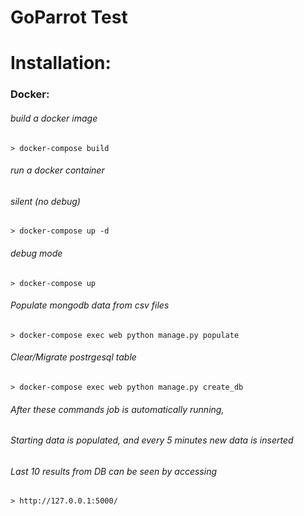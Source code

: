 # GoParrot Test

# Installation:
### Docker:
###### build a docker image
```
> docker-compose build
```
###### run a docker container
###### silent (no debug)
```
> docker-compose up -d
```
###### debug mode
```
> docker-compose up
```
###### Populate mongodb data from csv files
```
> docker-compose exec web python manage.py populate
```
###### Clear/Migrate postrgesql table
```
> docker-compose exec web python manage.py create_db
```

###### After these commands job is automatically running,
###### Starting data is populated, and every 5 minutes new data is inserted

###### Last 10 results from DB can be seen by accessing
```
> http://127.0.0.1:5000/
```
